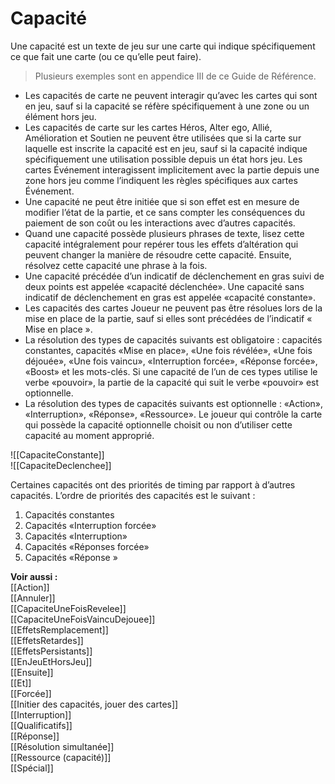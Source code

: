 # Capacité
Une capacité est un texte de jeu sur une carte qui indique spécifiquement ce que fait une carte (ou ce qu’elle peut faire).

>Plusieurs exemples sont en appendice III de ce Guide de Référence.

- Les capacités de carte ne peuvent interagir qu’avec les cartes qui sont en jeu, sauf si la capacité se réfère spécifiquement à une zone ou un élément hors jeu.
- Les capacités de carte sur les cartes Héros, Alter ego, Allié, Amélioration et Soutien ne peuvent être utilisées que si la carte sur laquelle est inscrite la capacité est en jeu, sauf si la capacité indique spécifiquement une utilisation possible depuis un état hors jeu. Les cartes Événement interagissent implicitement avec la partie depuis une zone hors jeu comme l’indiquent les règles spécifiques aux cartes Événement.
- Une capacité ne peut être initiée que si son effet est en mesure de modifier l’état de la partie, et ce sans compter les conséquences du paiement de son coût ou les interactions avec d’autres capacités.
- Quand une capacité possède plusieurs phrases de texte, lisez cette capacité intégralement pour repérer tous les effets d’altération qui peuvent changer la manière de résoudre cette capacité. Ensuite, résolvez cette capacité une phrase à la fois.
- Une capacité précédée d’un indicatif de déclenchement en gras suivi de deux points est appelée «capacité déclenchée». Une capacité sans indicatif de déclenchement en gras est appelée «capacité constante».
- Les capacités des cartes Joueur ne peuvent pas être résolues lors de la mise en place de la partie, sauf si elles sont précédées de l’indicatif « Mise en place ».
- La résolution des types de capacités suivants est obligatoire : capacités constantes, capacités «Mise en place», «Une fois révélée», «Une fois déjouée», «Une fois vaincu», «Interruption forcée», «Réponse forcée», «Boost» et les mots-clés. Si une capacité de l’un de ces types utilise le verbe «pouvoir», la partie de la capacité qui suit le verbe «pouvoir» est optionnelle.
- La résolution des types de capacités suivants est optionnelle : «Action», «Interruption», «Réponse», «Ressource». Le joueur qui contrôle la carte qui possède la capacité optionnelle choisit ou non d’utiliser cette capacité au moment approprié.

![[CapaciteConstante]]  
![[CapaciteDeclenchee]]

Certaines capacités ont des priorités de timing par rapport à d’autres capacités.
L’ordre de priorités des capacités est le suivant :
1. Capacités constantes
2. Capacités «Interruption forcée»
3. Capacités «Interruption»
4. Capacités «Réponses forcée»
5. Capacités «Réponse »

**Voir aussi :**  
[[Action]]  
[[Annuler]]  
[[CapaciteUneFoisRevelee]]  
[[CapaciteUneFoisVaincuDejouee]]  
[[EffetsRemplacement]]  
[[EffetsRetardes]]  
[[EffetsPersistants]]  
[[EnJeuEtHorsJeu]]  
[[Ensuite]]  
[[Et]]  
[[Forcée]]  
[[Initier des capacités, jouer des cartes]]  
[[Interruption]]  
[[Qualificatifs]]  
[[Réponse]]  
[[Résolution simultanée]]  
[[Ressource (capacité)]]  
[[Spécial]]